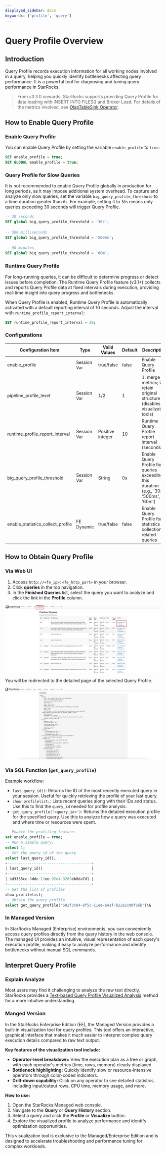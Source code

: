 ```yaml
---
displayed_sidebar: docs
keywords: ['profile', 'query']
---
```


# Query Profile Overview

## Introduction

Query Profile records execution information for all working nodes involved in a query, helping you quickly identify bottlenecks affecting query performance. It is a powerful tool for diagnosing and tuning query performance in StarRocks.

> From v3.3.0 onwards, StarRocks supports providing Query Profile for data loading with INSERT INTO FILES() and Broker Load. For details of the metrics involved, see [OlapTableSink Operator](./query_profile_operator_metrics.md#olaptablesink-operator).

## How to Enable Query Profile

### Enable Query Profile

You can enable Query Profile by setting the variable `enable_profile` to `true`:

```SQL
SET enable_profile = true;
SET GLOBAL enable_profile = true;
```

### Query Profile for Slow Queries

It is not recommended to enable Query Profile globally in production for long periods, as it may impose additional system overhead. To capture and analyze only slow queries, set the variable `big_query_profile_threshold` to a time duration greater than `0s`. For example, setting it to `30s` means only queries exceeding 30 seconds will trigger Query Profile.

```SQL
-- 30 seconds
SET global big_query_profile_threshold = '30s';

-- 500 milliseconds
SET global big_query_profile_threshold = '500ms';

-- 60 minutes
SET global big_query_profile_threshold = '60m';
```

### Runtime Query Profile

For long-running queries, it can be difficult to determine progress or detect issues before completion. The Runtime Query Profile feature (v3.1+) collects and reports Query Profile data at fixed intervals during execution, providing real-time insight into query progress and bottlenecks.

When Query Profile is enabled, Runtime Query Profile is automatically activated with a default reporting interval of 10 seconds. Adjust the interval with `runtime_profile_report_interval`:

```SQL
SET runtime_profile_report_interval = 30;
```

### Configurations

| Configuration Item                | Type         | Valid Values      | Default | Description                                                                                 |
|-----------------------------------|--------------|-------------------|---------|---------------------------------------------------------------------------------------------|
| enable_profile                    | Session Var  | true/false        | false   | Enable Query Profile                                                                        |
| pipeline_profile_level            | Session Var  | 1/2               | 1       | 1: merge metrics; 2: retain original structure (disables visualization tools)               |
| runtime_profile_report_interval   | Session Var  | Positive integer  | 10      | Runtime Query Profile report interval (seconds)                                              |
| big_query_profile_threshold       | Session Var  | String            | 0s      | Enable Query Profile for queries exceeding this duration (e.g., '30s', '500ms', '60m')       |
| enable_statistics_collect_profile | FE Dynamic   | true/false        | false   | Enable Query Profile for statistics collection-related queries                               |

## How to Obtain Query Profile

### Via Web UI

1. Access `http://<fe_ip>:<fe_http_port>` in your browser.
2. Click **queries** in the top navigation.
3. In the **Finished Queries** list, select the query you want to analyze and click the link in the **Profile** column.

![img](../../_assets/profile-1.png)

You will be redirected to the detailed page of the selected Query Profile.

![img](../../_assets/profile-2.png)

### Via SQL Function (`get_query_profile`)

Example workflow:
- `last_query_id()`: Returns the ID of the most recently executed query in your session. Useful for quickly retrieving the profile of your last query.
- `show profilelist;`: Lists recent queries along with their IDs and status. Use this to find the `query_id` needed for profile analysis.
- `get_query_profile('<query_id>')`: Returns the detailed execution profile for the specified query. Use this to analyze how a query was executed and where time or resources were spent.


```sql
-- Enable the profiling feature.
set enable_profile = true;
-- Run a simple query.
select 1;
-- Get the query_id of the query.
select last_query_id();
+--------------------------------------+
| last_query_id()                      |
+--------------------------------------+
| bd3335ce-8dde-11ee-92e4-3269eb8da7d1 |
+--------------------------------------+
-- Get the list of profiles
show profilelist;
-- Obtain the query profile.
select get_query_profile('502f3c04-8f5c-11ee-a41f-b22a2c00f66b')\G
```

### In Managed Version

In StarRocks Managed (Enterprise) environments, you can conveniently access query profiles directly from the query history in the web console. The managed UI provides an intuitive, visual representation of each query's execution profile, making it easy to analyze performance and identify bottlenecks without manual SQL commands.

## Interpret Query Profile

### Explain Analyze

Most users may find it challenging to analyze the raw text directly. StarRocks provides a [Text-based Query Profile Visualized Analysis](./query_profile_text_based_analysis.md) method for a more intuitive understanding.

### Manged Version

In the StarRocks Enterprise Edition (EE), the Managed Version provides a built-in visualization tool for query profiles. This tool offers an interactive, graphical interface that makes it much easier to interpret complex query execution details compared to raw text output.

**Key features of the visualization tool include:**
- **Operator-level breakdown:** View the execution plan as a tree or graph, with each operator's metrics (time, rows, memory) clearly displayed.
- **Bottleneck highlighting:** Quickly identify slow or resource-intensive operators through color-coded indicators.
- **Drill-down capability:** Click on any operator to see detailed statistics, including input/output rows, CPU time, memory usage, and more.

**How to use:**
1. Open the StarRocks Managed web console.
2. Navigate to the **Query** or **Query History** section.
3. Select a query and click the **Profile** or **Visualize** button.
4. Explore the visualized profile to analyze performance and identify optimization opportunities.

This visualization tool is exclusive to the Managed/Enterprise Edition and is designed to accelerate troubleshooting and performance tuning for complex workloads.

